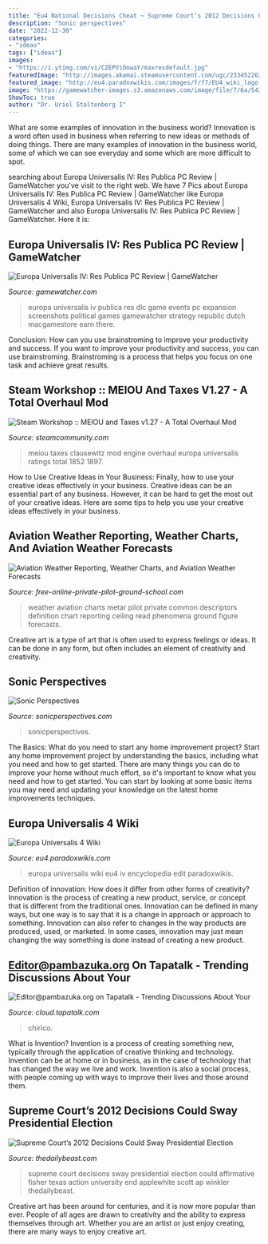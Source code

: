 ```yaml
---
title: "Eu4 National Decisions Cheat ~ Supreme Court’s 2012 Decisions Could Sway Presidential Election"
description: "Sonic perspectives"
date: "2022-12-30"
categories:
- "ideas"
tags: ["ideas"]
images:
- "https://i.ytimg.com/vi/CZEPViOowaY/maxresdefault.jpg"
featuredImage: "http://images.akamai.steamusercontent.com/ugc/233452263543801323/3F21346754CAE1A2BEF9D9A7EC84AE4DCED820D3/"
featured_image: "http://eu4.paradoxwikis.com/images/f/f7/EU4_wiki_logo.png"
image: "https://gamewatcher-images.s3.amazonaws.com/image/file/7/6a/54387/4514.jpg"
ShowToc: true
author: "Dr. Uriel Stoltenberg I"
---
```



What are some examples of innovation in the business world?
Innovation is a word often used in business when referring to new ideas or methods of doing things. There are many examples of innovation in the business world, some of which we can see everyday and some which are more difficult to spot.

	

		
searching about Europa Universalis IV: Res Publica PC Review | GameWatcher you've visit to the right web. We have 7 Pics about Europa Universalis IV: Res Publica PC Review | GameWatcher like Europa Universalis 4 Wiki, Europa Universalis IV: Res Publica PC Review | GameWatcher and also Europa Universalis IV: Res Publica PC Review | GameWatcher. Here it is:
		
    
## Europa Universalis IV: Res Publica PC Review | GameWatcher

<img loading=lazy src="https://gamewatcher-images.s3.amazonaws.com/image/file/7/6a/54387/4514.jpg" onerror="this.onerror=null;this.src='https://tse2.mm.bing.net/th?id=OIP.Vnf4ATARKqD5PRJsgrfrlAHaEK&amp;pid=15.1';" alt="Europa Universalis IV: Res Publica PC Review | GameWatcher">

_Source: gamewatcher.com_

>europa universalis iv publica res dlc game events pc expansion screenshots political games gamewatcher strategy republic dutch macgamestore earn there. 

	

Conclusion: How can you use brainstroming to improve your productivity and success.
If you want to improve your productivity and success, you can use brainstroming. Brainstroming is a process that helps you focus on one task and achieve great results.

    
## Steam Workshop :: MEIOU And Taxes V1.27 - A Total Overhaul Mod

<img loading=lazy src="http://images.akamai.steamusercontent.com/ugc/233452263543801323/3F21346754CAE1A2BEF9D9A7EC84AE4DCED820D3/" onerror="this.onerror=null;this.src='https://tse4.mm.bing.net/th?id=OIP.6JeAhDkaMyh4tNrJmQFPmAHaDS&amp;pid=15.1';" alt="Steam Workshop :: MEIOU and Taxes v1.27 - A Total Overhaul Mod">

_Source: steamcommunity.com_

>meiou taxes clausewitz mod engine overhaul europa universalis ratings total 1852 1897. 

	

How to Use Creative Ideas in Your Business: Finally, how to use your creative ideas effectively in your business.
Creative ideas can be an essential part of any business. However, it can be hard to get the most out of your creative ideas. Here are some tips to help you use your creative ideas effectively in your business.

    
## Aviation Weather Reporting, Weather Charts, And Aviation Weather Forecasts

<img loading=lazy src="http://www.free-online-private-pilot-ground-school.com/images/METAR-descriptors.gif" onerror="this.onerror=null;this.src='https://tse3.mm.bing.net/th?id=OIP.BBTxUtZ94mdufm31OphLggHaFd&amp;pid=15.1';" alt="Aviation Weather Reporting, Weather Charts, and Aviation Weather Forecasts">

_Source: free-online-private-pilot-ground-school.com_

>weather aviation charts metar pilot private common descriptors definition chart reporting ceiling read phenomena ground figure forecasts. 

	

Creative art is a type of art that is often used to express feelings or ideas. It can be done in any form, but often includes an element of creativity and creativity.

    
## Sonic Perspectives

<img loading=lazy src="https://www.sonicperspectives.com/wp-content/uploads/2019/08/jon-anderson-live-four.jpg" onerror="this.onerror=null;this.src='https://tse4.mm.bing.net/th?id=OIP.rESWfyVJc_C9lTgTy425JQHaE8&amp;pid=15.1';" alt="Sonic Perspectives">

_Source: sonicperspectives.com_

>sonicperspectives. 

	

The Basics: What do you need to start any home improvement project?
Start any home improvement project by understanding the basics, including what you need and how to get started. There are many things you can do to improve your home without much effort, so it's important to know what you need and how to get started. You can start by looking at some basic items you may need and updating your knowledge on the latest home improvements techniques.

    
## Europa Universalis 4 Wiki

<img loading=lazy src="http://eu4.paradoxwikis.com/images/f/f7/EU4_wiki_logo.png" onerror="this.onerror=null;this.src='https://tse3.mm.bing.net/th?id=OIP.7sPWFNBKQjF1mb-E7a1jQQHaBq&amp;pid=15.1';" alt="Europa Universalis 4 Wiki">

_Source: eu4.paradoxwikis.com_

>europa universalis wiki eu4 iv encyclopedia edit paradoxwikis. 

	

Definition of innovation: How does it differ from other forms of creativity?
Innovation is the process of creating a new product, service, or concept that is different from the traditional ones. Innovation can be defined in many ways, but one way is to say that it is a change in approach or approach to something. Innovation can also refer to changes in the way products are produced, used, or marketed. In some cases, innovation may just mean changing the way something is done instead of creating a new product.

    
## Editor@pambazuka.org On Tapatalk - Trending Discussions About Your

<img loading=lazy src="https://i.ytimg.com/vi/CZEPViOowaY/maxresdefault.jpg" onerror="this.onerror=null;this.src='https://tse4.mm.bing.net/th?id=OIP.ze1Q2-4Zf1c-e_Iu__ogZgHaEK&amp;pid=15.1';" alt="Editor@pambazuka.org on Tapatalk - Trending Discussions About Your">

_Source: cloud.tapatalk.com_

>chirico. 

	

What is Invention?
Invention is a process of creating something new, typically through the application of creative thinking and technology. Invention can be at home or in business, as in the case of technology that has changed the way we live and work. Invention is also a social process, with people coming up with ways to improve their lives and those around them.

    
## Supreme Court’s 2012 Decisions Could Sway Presidential Election

<img loading=lazy src="https://img.thedailybeast.com/image/upload/c_crop,d_placeholder_euli9k,h_675,w_1200,x_0,y_0/dpr_1.5/c_limit,w_1044/fl_lossy,q_auto/v1493051965/articles/2011/12/16/supreme-court-s-2012-decisions-could-sway-presidential-election/supreme-court-winkler_r20plk" onerror="this.onerror=null;this.src='https://tse4.mm.bing.net/th?id=OIP.OLK6G5uofdmKLxfubKjDtgHaEK&amp;pid=15.1';" alt="Supreme Court’s 2012 Decisions Could Sway Presidential Election">

_Source: thedailybeast.com_

>supreme court decisions sway presidential election could affirmative fisher texas action university end applewhite scott ap winkler thedailybeast. 

	

Creative art has been around for centuries, and it is now more popular than ever. People of all ages are drawn to creativity and the ability to express themselves through art. Whether you are an artist or just enjoy creating, there are many ways to enjoy creative art.

